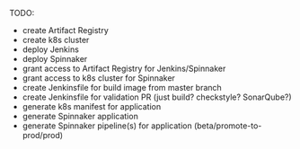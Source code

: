 TODO:
- create Artifact Registry
- create k8s cluster
- deploy Jenkins
- deploy Spinnaker
- grant access to Artifact Registry for Jenkins/Spinnaker
- grant access to k8s cluster for Spinnaker
- create Jenkinsfile for build image from master branch
- create Jenkinsfile for validation PR (just build? checkstyle? SonarQube?)
- generate k8s manifest for application
- generate Spinnaker application
- generate Spinnaker pipeline(s) for application (beta/promote-to-prod/prod)
